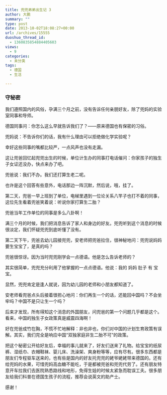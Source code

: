 ```yaml
---
title: 兜兜弟弟出生记 3
author: 大鹏
summary: ""
type: post
date: 2013-10-02T18:08:27+00:00
url: /archives/15555
duoshuo_thread_id:
  - 1360835854884405603
views:
  - 9
categories:
  - 未分类
tags:
  - 德国
  - 生活

---
```

<!--:zh-->

### 守秘密

我们遵照国内的风俗，孕满三个月之前，没有告诉任何亲朋好友，除了兜妈的实验室同事和导师。

德国同事问：你怎么这么早就告诉我们了？——原来德国也有保密的习俗。

兜妈说：不告诉你们的话，我有什么理由可以拒绝做化学实验呢？

幸好这些同事的嘴都比较严，一点风声也没有走漏。

这让兜爸回忆起兜兜出生的时候，单位计生办的同事打电话催问：你家孩子的独生子女证还没办，快点来办了吧。

兜爸说：我们不办。我们还打算生老二呢。

也许是这个回答有些意外，电话那边一阵沉默，然后说，哦，挂了。

第二天，兜爸一早上班到了单位，电梯里遇到一位论关系八竿子也打不着的同事，这位先生看着兜爸笑着说：听说你家打算生二胎？

兜爸当年工作单位的同事是多么八卦啊！

满三个月的时候，我们把消息告诉了家人和身边的好友。兜兜听到这个消息的时候很淡定，我们怀疑兜兜到底听懂了没有。

第二天下午，兜爸去幼儿园接兜兜，安老师把兜爸拉住，很神秘地问：兜兜说妈妈要生宝宝了，是真的吗？

兜爸很惊讶。因为当时兜兜刚学会一点德语。他是怎么告诉老师的？

其实很简单，兜兜充分利用了他掌握的一点点德语。他说：我的 妈妈 肚子 有 宝宝。

显然，兜兜肯定是逢人就说，因为幼儿园的老师和小朋友都知道了。

安老师看兜爸点头后接着很担心地问：你们再生一个的话，还能回中国吗？不会坐牢吗？中国不是只让生一个吗？

后来才发现，所有得知这个消息的外国朋友，问兜爸的第一个问题几乎都是这个。看来，中国的独生子女政策真是威震四海啊！

好在兜爸成竹在胸，不慌不忙地解释：非也非也，你们对中国的计划生育政策有误解。其实，我们完全是响应中国“双独家庭非生二胎不可”的政策。

把这个秘密公开给好友后，幸福的事儿就来了，好友们送来了礼物。给宝宝的纸尿裤、湿纸巾、衣帽鞋袜、婴儿床、洗澡架、爽身粉等等，应有尽有。很多东西都是朋友们专程驱车送来的，也有些是国内的好友托兜兜的姥爷姥姥带来德国的。还有给兜妈的水果，可惜兜妈高血糖不能吃，于是都被兜爸和兜兜代劳了。还有朋友特意开车拉我们去医院熟悉路线和地形，免得生娃的时候太紧急而耽误工夫。很多朋友给我们科普在德国生孩子的流程，推荐会说英文的助产士。

感谢！<!--:-->
